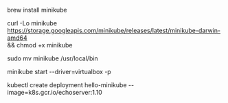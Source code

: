 brew install minikube

curl -Lo minikube https://storage.googleapis.com/minikube/releases/latest/minikube-darwin-amd64 \
  && chmod +x minikube
  
sudo mv minikube /usr/local/bin

minikube start --driver=virtualbox -p <insert-name>

kubectl create deployment hello-minikube --image=k8s.gcr.io/echoserver:1.10

